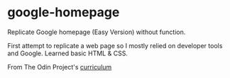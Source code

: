 # google-homepage

Replicate Google homepage (Easy Version) without function.

First attempt to replicate a web page so I mostly relied on developer tools and Google. Learned basic HTML & CSS.

From The Odin Project's [curriculum](http://www.theodinproject.com/courses/web-development-101/lessons/html-css)

